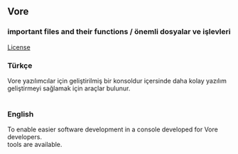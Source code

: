 ## Vore

### important files and their functions / önemli dosyalar ve işlevleri
[License](License.md)
### Türkçe
Vore yazılımcılar için geliştirilmiş bir konsoldur içersinde daha kolay yazılım geliştirmeyi sağlamak için
araçlar bulunur.<br>
<br>
### English
To enable easier software development in a console developed for Vore developers.<br>
tools are available.<br>
